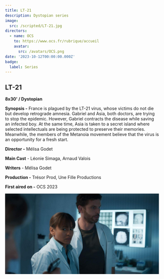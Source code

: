 ```yaml
---
title: LT-21
description: Dystopian series
image:
  src: /scripted/LT-21.jpg
directors:
  - name: OCS
    to: https://www.ocs.fr/rubrique/accueil
    avatar:
      src: /avatars/OCS.png
date: '2023-10-12T00:00:00.000Z'
badge:
  label: Series
---
```


## LT-21

**8x30' / Dystopian**

**Synopsis -** France is plagued by the LT-21 virus, whose victims do not die but develop retrograde amnesia. Gabriel and Asia, both doctors, are trying to stop the epidemic. However, Gabriel contracts the disease while saving an infected boy. At the same time, Asia is taken to a secret island where selected intellectuals are being protected to preserve their memories. Meanwhile, the members of the Metanoia movement believe that the virus is an opportunity for a fresh start.

**Director -** Mélisa Godet

**Main Cast** - Léonie Simaga, Arnaud Valois

**Writers** - Mélisa Godet

**Production -** Trésor Prod, Une Fille Productions

**First aired on -** OCS 2023

![LT-21.jpg](/scripted/LT-21.jpg)
